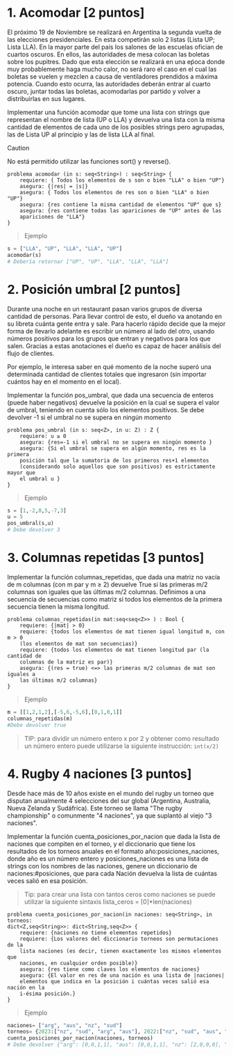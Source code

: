 # 1. Acomodar [2 puntos]

El próximo 19 de Noviembre se realizará en Argentina la segunda vuelta de las elecciones presidenciales. En esta competirán solo 2 listas (Lista UP; Lista LLA). En la mayor parte del país los salones de las escuelas ofician de cuartos oscuros. En ellos, las autoridades de mesa colocan las boletas sobre los
pupitres. Dado que esta elección se realizará en una eṕoca donde muy probablemente haga mucho calor, no será raro el caso en el cual las boletas se vuelen y mezclen a causa de ventiladores prendidos a máxima potencia. Cuando esto ocurra, las autoridades deberán entrar al cuarto oscuro, juntar todas las
boletas, acomodarlas por partido y volver a distribuirlas en sus lugares.

Implementar una función acomodar que tome una lista con strings que representan el nombre de lista (UP o LLA) y devuelva una lista con la misma cantidad de elementos de cada uno de los posibles strings pero agrupadas, las de Lista UP al principio y las de lista LLA al final.

> [!CAUTION]
> No está permitido utilizar las funciones sort() y reverse().
```
problema acomodar (in s: seq<String>) : seq<String> {
    requiere: { Todos los elementos de s son o bien "LLA" o bien "UP"}
    asegura: {|res| = |s|}
    asegura: { Todos los elementos de res son o bien "LLA" o bien "UP"}
    asegura: {res contiene la misma cantidad de elementos "UP" que s}
    asegura: {res contiene todas las apariciones de "UP" antes de las
    apariciones de "LLA"}
}
```
> Ejemplo
```py
s = ["LLA", "UP", "LLA", "LLA", "UP"]
acomodar(s)
# Debería retornar ["UP", "UP", "LLA", "LLA", "LLA"]
```
# 2. Posición umbral [2 puntos]
Durante una noche en un restaurant pasan varios grupos de diversa cantidad de personas. Para llevar control de esto, el dueño va anotando en su libreta
cuánta gente entra y sale. Para hacerlo rápido decide que la mejor forma de llevarlo adelante es escribir un número al lado del otro, usando números positivos para los grupos que entran y negativos para los que salen. Gracias a estas anotaciones el dueño es capaz de hacer análisis del flujo de clientes.

Por ejemplo, le interesa saber en qué momento de la noche superó una determinada cantidad de clientes totales que ingresaron (sin importar cuántos hay en el momento en el local).

Implementar la función pos_umbral, que dada una secuencia de enteros (puede
haber negativos) devuelve la posición en la cual se supera el valor de umbral,
teniendo en cuenta sólo los elementos positivos. Se debe devolver -1 si el
umbral no se supera en ningún momento
```
problema pos_umbral (in s: seq<Z>, in u: Z) : Z {
    requiere: u ≥ 0
    asegura: {res=-1 si el umbral no se supera en ningún momento }
    asegura: {Si el umbral se supera en algún momento, res es la primera
    posición tal que la sumatoria de los primeros res+1 elementos
    (considerando solo aquellos que son positivos) es estrictamente mayor que
    el umbral u }
}
```
> Ejemplo
```py
s = [1,-2,0,5,-7,3]
u = 5
pos_umbral(s,u)
# Debe devolver 3
```
# 3. Columnas repetidas [3 puntos]
Implementar la función columnas_repetidas, que dada una matriz no vacía de m
columnas (con m par y m ≥ 2) devuelve True si las primeras m/2 columnas son
iguales que las últimas m/2 columnas. Definimos a una secuencia de secuencias
como matriz si todos los elementos de la primera secuencia tienen la misma
longitud.

```
problema columnas_repetidas(in mat:seq<seq<Z>> ) : Bool {
    requiere: {|mat| > 0}
    requiere: {todos los elementos de mat tienen igual longitud m, con m > 0
    (los elementos de mat son secuencias)}
    requiere: {todos los elementos de mat tienen longitud par (la cantidad de
    columnas de la matriz es par)}
    asegura: {(res = true) <=> las primeras m/2 columnas de mat son iguales a
    las últimas m/2 columnas}
}
```
> Ejemplo
```py
m = [[1,2,1,2],[-5,6,-5,6],[0,1,0,1]]
columnas_repetidas(m)
#Debe devolver true
```
> TIP: para dividir un número entero x por 2 y obtener como resultado un número entero puede utilizarse la siguiente instrucción: `int(x/2)`

# 4. Rugby 4 naciones [3 puntos]
Desde hace más de 10 años existe en el mundo del rugby un torneo que disputan anualmente 4 selecciones del sur global (Argentina, Australia, Nueva Zelanda y
Sudáfrica). Este torneo se llama "The rugby championship" o comunmente "4 naciones", ya que suplantó al viejo "3 naciones".

Implementar la función cuenta_posiciones_por_nacion que dada la lista de naciones que compiten en el torneo, y el diccionario que tiene los resultados de los torneos anuales en el formato año:posiciones_naciones, donde año es un número entero y posiciones_naciones es una lista de strings con los nombres de las naciones, genere un diccionario de naciones:#posiciones, que para cada Nación devuelva la lista de cuántas veces salió en esa posición.

> Tip: para crear una lista con tantos ceros como naciones se puede utilizar la siguiente sintaxis lista_ceros = [0]*len(naciones)
```
problema cuenta_posiciones_por_nacion(in naciones: seq<String>, in torneos:
dict<Z,seq<String>>: dict<String,seq<Z>> {
    requiere: {naciones no tiene elementos repetidos}
    requiere: {Los valores del diccionario torneos son permutaciones de la
    lista naciones (es decir, tienen exactamente los mismos elementos que
    naciones, en cualquier orden posible)}
    asegura: {res tiene como claves los elementos de naciones}
    asegura: {El valor en res de una nación es una lista de |naciones|
    elementos que indica en la posición i cuántas veces salió esa nación en la
    i-ésima posición.}
}
```
> Ejemplo
```py
naciones= ["arg", "aus", "nz", "sud"]
torneos= {2023:["nz", "sud", "arg", "aus"], 2022:["nz", "sud", "aus", "arg"]}
cuenta_posiciones_por_nacion(naciones, torneos)
# Debe devolver {"arg": [0,0,1,1], "aus": [0,0,1,1], "nz": [2,0,0,0], "sud": [0,2,0,0]}
```
